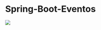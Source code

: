 # Spring-Boot-Eventos


<img src="https://lh3.googleusercontent.com/jZrldtQG6Ug22V4n0FGuwYr_8WXzs1VVj8PMUhkgSo-oX6EqI501HSmp2Y9WHz5pc7cX8qMVX0v7HVd96o5aZcvBPwQILrVszWPVBnh5lwi7zrQuxb26hZIqWnv-5A3koKpDUNCm_DljwC_H7Z-uEG0n1Ry7iTRUmWr7f8aFfwMwrjxMdnkPQKq1MnG9bng3mGohxl0F1prrjIrFUmK0f2EA-g694yETD-8qeeoHE86PNGs0HdbTwh7g2n6GMvCRCzLJ9U_6m2S7oLlkchv3Au76_Bm66Zy4_qRDpCHkQs_2IQGCSpwjpiYc3p3udUDLLydFMEZmSGO42-tPfVqcUW3AD9REBZZZR28fslwLRjwp-_FTdixB1yzeHFP7xypkZYsrOsWqT0IXWaGeA-6uD_3jeg5dkB9m0aupkUyDNklKkLxp0PCVEsdvZA3i5qOQ81wfw09bLC7urdUDeh-qakSGRLm97oOygBk5QFhroAWIS9U5S-9Xo8axXnJMV4-URsY6SLM8ZBWdVS27s9j2pEd3s_NtS5W-t25M3YiZGoDss3NVyXG38BHUj7EXZeYq4GKQ1IFdMkR7Ntdsh3u53wDxEDEg44v0TmU0OkZFulP-ZZdgC-imYfR574yzi8CJhKB92jzHFzObUWn6P2zqGMKM7tec5MiHDfn06EHgYItDw85PmzJmqsZrrrmE_Q=w376-h667-no"/>
